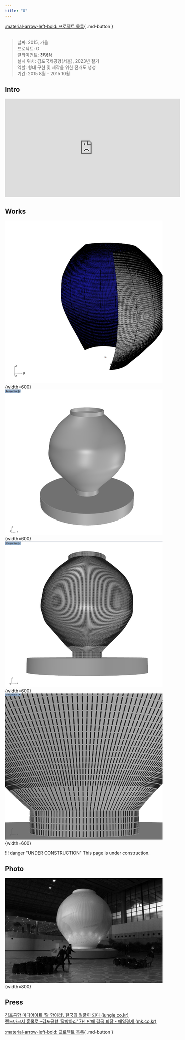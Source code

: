 ```yaml
---
title: "O"
---
```


[:material-arrow-left-bold: 프로젝트 목록](../../index.md){ .md-button }  
<br>

>날짜: 2015, 가을  
>프로젝트: O  
>클라이언트: [전병삼](https://www.bsjeon.com/)  
>설치 위치: 김포국제공항(서울), 2023년 철거  
>역할: 형태 구현 및 제작을 위한 전개도 생성  
>기간: 2015 8월 – 2015 10월  

## Intro
<iframe width="560" height="315" src="https://www.youtube.com/embed/Gs_ytk_SDdA?si=jQBUwLlLNp2O4fHw" title="YouTube video player" frameborder="0" allow="accelerometer; autoplay; clipboard-write; encrypted-media; gyroscope; picture-in-picture; web-share" referrerpolicy="strict-origin-when-cross-origin" allowfullscreen></iframe>

## Works
![O-bake](../../../../../assets/tools-and-tales/form-experiments/2015/O/O_bake.png){width=600}
![O-1](../../../../../assets/tools-and-tales/form-experiments/2015/O/O_form-1.PNG){width=600}
![O-2](../../../../../assets/tools-and-tales/form-experiments/2015/O/O_form-2.PNG){width=600}
![O-3](../../../../../assets/tools-and-tales/form-experiments/2015/O/O_form-3.PNG){width=600}

!!! danger "UNDER CONSTRUCTION"
    This page is under construction.

## Photo
![O-photo](../../../../../assets/tools-and-tales/form-experiments/2015/O/O_photo.jpg){width=800}


## Press
[김포공항 미디어아트 ‘달 항아리’, 한국의 얼굴이 되다 (jungle.co.kr)](https://www.jungle.co.kr/magazine/23285)  
[랜드마크서 흉물로···김포공항 ‘달항아리’ 7년 만에 결국 퇴장 - 매일경제 (mk.co.kr)](https://www.mk.co.kr/news/society/10813386)

[:material-arrow-left-bold: 프로젝트 목록](../../index.md){ .md-button }
